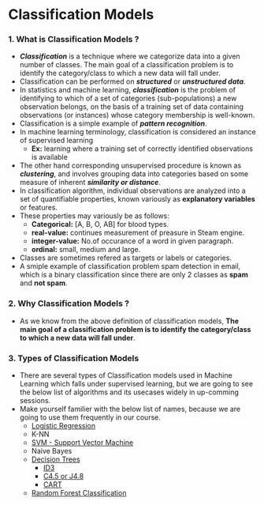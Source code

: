 # Classification Models

### 1. What is Classification Models ?
- ***Classification*** is a technique where we categorize data into a given number of classes. The main goal of a classification problem is to identify the category/class to which a new data will fall under.
- Classification can be performed on ***structured*** or ***unstructured data***. 
- In statistics and machine learning, ***classification*** is the problem of identifying to which of a set of categories (sub-populations) a new observation belongs, on the basis of a training set of data containing observations (or instances) whose category membership is well-known.
- Classification is a simple example of ***pattern recognition***.
- In machine learning terminology, classification is considered an instance of supervised learning
  - **Ex:** learning where a training set of correctly identified observations is available
- The other hand corresponding unsupervised procedure is known as ***clustering***, and involves grouping data into categories based on some measure of inherent ***similarity or distance***.
- In classification algorithm, individual observations are analyzed into a set of quantifiable properties, known variously as **explanatory variables** or features.
- These properties may variously be as follows:
  - **Categorical:** [A, B, O, AB] for blood types. 
  - **real-value:** continues measurement of preasure in Steam engine. 
  - **integer-value:** No.of occurance of a word in given paragraph. 
  - **ordinal:** small, medium and large. 
- Classes are sometimes refered as targets or labels or categories.
- A smiple example of classification problem spam detection in email, which is a binary classification since there are only 2 classes as **spam** and **not spam**.

### 2. Why Classification Models ?
- As we know from the above definition of classification models, **The main goal of a classification problem is to identify the category/class to which a new data will fall under**.

### 3. Types of Classification Models
- There are several types of Classification models used in Machine Learning which falls under supervised learning, but we are going to see the below list of algorithms and its usecases widely in up-comming sessions. 
- Make yourself familier with the below list of names, because we are going to use them frequently in our course.
  - [Logistic Regression](https://github.com/ManikandanJeyabal/Machine-Learning-101/blob/CM_LGR/4-Classification%20Models/Logistic%20Regression/ReadMe.md#logistic-regression)
  - K-NN
  - [SVM - Support Vector Machine](https://github.com/ManikandanJeyabal/Machine-Learning-101/tree/CM_LGR/4-Classification%20Models/SVM#support-vector-machine)
  - Naive Bayes
  - [Decision Trees](https://github.com/ManikandanJeyabal/Machine-Learning-101/tree/CM_LGR/4-Classification%20Models/Decision%20Trees#decision-tree-classification)
    - [ID3](https://github.com/ManikandanJeyabal/Machine-Learning-101/blob/CM_LGR/4-Classification%20Models/Decision%20Trees/ReadMe-ID3.md#id3---iterative-dichotomizer-3)
    - [C4.5 or J4.8](https://github.com/ManikandanJeyabal/Machine-Learning-101/blob/CM_LGR/4-Classification%20Models/Decision%20Trees/ReadMe-C45.md#c-45-improved-version-of-id3)
    - [CART](https://github.com/ManikandanJeyabal/Machine-Learning-101/blob/CM_LGR/4-Classification%20Models/Decision%20Trees/ReadMe-CART.md#cart---classification-and-regression-tree)
  - [Random Forest Classification](https://github.com/ManikandanJeyabal/Machine-Learning-101/tree/CM_LGR/4-Classification%20Models/Random%20Forest#random-forest-classification)
